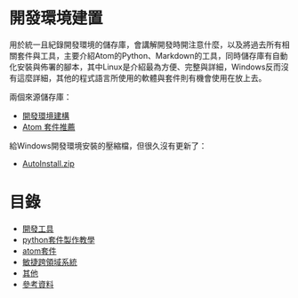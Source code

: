 # 開發環境建置
用於統一且紀錄開發環境的儲存庫，會講解開發時開注意什麼，以及將過去所有相關套件與工具，主要介紹Atom的Python、Markdown的工具，同時儲存庫有自動化安裝與佈署的腳本，其中Linux是介紹最為方便、完整與詳細，Windows反而沒有這麼詳細，其他的程式語言所使用的軟體與套件則有機會使用在放上去。

兩個來源儲存庫：

- [開發環境建構](https://github.com/TSVS-Special-Topic-Group/Development-Environment-Build)
- [Atom 套件推薦](https://github.com/we684123/Atom_packages/tree/8663ebefbbcaf7003b6806314be70cc751cc7773)

給Windows開發環境安裝的壓縮檔，但很久沒有更新了：

- [AutoInstall.zip](https://drive.google.com/file/d/1ezvU8E0IVuq9n1EmXH5jg-6q0FK1Ko_C)

# 目錄

- [開發工具](/docs/software.md)
- [python套件製作教學](/docs/python-pack.md)
- [atom套件](/docs/atom-packages.md)
- [敏捷跨領域系統](/docs/agile-interdisciplinary-system.md)
- [其他](/docs/other.md)
- [參考資料](/docs/reference.md)

